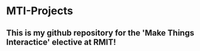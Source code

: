# MTI-Projects

## This is my github repository for the 'Make Things Interactice' elective at RMIT!
